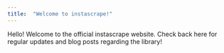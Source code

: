 ```yaml
---
title:  "Welcome to instascrape!"
---
```


Hello! Welcome to the official instascrape website. Check back here for regular updates and blog posts 
regarding the library!  
